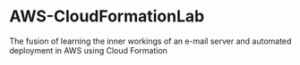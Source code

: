 # AWS-CloudFormationLab
The fusion of learning the inner workings of an e-mail server and automated deployment in AWS using Cloud Formation
